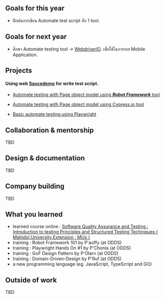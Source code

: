 ## Goals for this year

* ฝึกฝนการเขียน Automate test script สัก 1 tool.

## Goals for next year

* ศึกษา Automate testing tool ->  [WebdriverIO](https://webdriver.io). เพื่อใช้ในการเทส Mobile Application.

## Projects

#### Using web [Saucedemo](https://www.saucedemo.com/) for write test script.

* [Automate testing with Page object model using ***Robot Framework*** tool](https://github.com/kendosarun/automate-test-script/blob/main/robotframework/test/saucedemo.robot)

* [Automate testing with Page object model using Cypress.io tool](https://github.com/kendosarun/automate-test-script/blob/main/cypress/cypress/e2e/saucedemo.cy.ts)

* [Basic automate testing using Playwright](https://github.com/kendosarun/automate-test-script/blob/main/playwright/tests/saucedemo.spec.ts)

## Collaboration & mentorship

TBD

## Design & documentation

TBD

## Company building

TBD

## What you learned

* learned course online : [Software Quality Assurance and Testing : Introduction to testing Principles and Structured Testing Techniques ( Mahidol University Extension ; MUx )](https://mux.mahidol.ac.th/edxphp/getcer/982a9e2ff4c07dfe1b610340df9b2c9a442a846d)
* training : Robot Framework 101 by P'aoffy (at ODDS)
* training : Playwright Hands On #1 by P'Chonla (at ODDS)
* training : GoF Design Pattern by P'Olarn (at ODDS)
* training : Domain-Driven-Design by P'Ruf (at ODDS)
* a new programming language (eg. JavaScript, TypeScript and GO)

## Outside of work

TBD